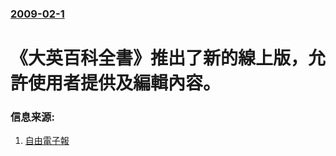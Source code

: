 ### [2009-02-1](/news/2009/02/1/index.md)

##### 
# 《大英百科全書》推出了新的線上版，允許使用者提供及編輯內容。




### 信息来源:

1. [自由電子報](https://web.archive.org/web/20090204092235/http://libertytimes.com.tw/2009/new/feb/1/today-int7.htm)
